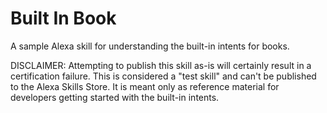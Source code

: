 # Built In Book
A sample Alexa skill for understanding the built-in intents for books.

DISCLAIMER: Attempting to publish this skill as-is will certainly result in a certification failure.  This is considered a "test skill" and can't be published to the Alexa Skills Store.  It is meant only as reference material for developers getting started with the built-in intents.
